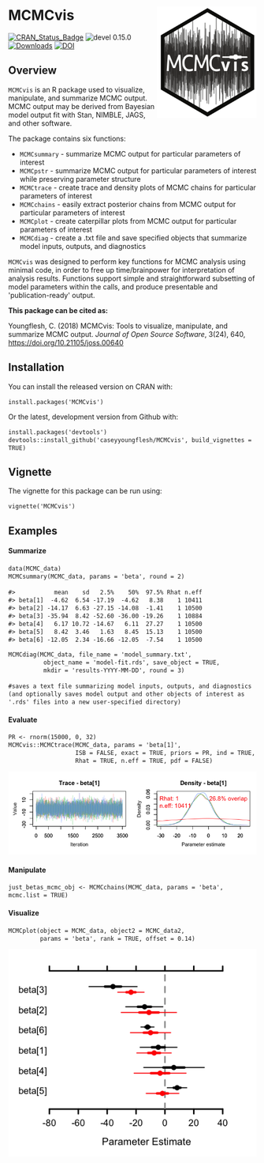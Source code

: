 # MCMCvis <a href='https://cran.r-project.org/web/packages/MCMCvis/vignettes/MCMCvis.html'><img src='figs/MCMC_vis_logo_v3_bw.png' align="right" height="225" /></a>

[![CRAN_Status_Badge](http://www.r-pkg.org/badges/version/MCMCvis)](http://cran.r-project.org/package=MCMCvis)
![devel 0.15.0](https://img.shields.io/badge/devel-0.15.0-red.svg)
[![Downloads](http://cranlogs.r-pkg.org/badges/MCMCvis?color=blue)](http://cran.rstudio.com/package=MCMCvis)
[![DOI](http://joss.theoj.org/papers/10.21105/joss.00640/status.svg)](https://doi.org/10.21105/joss.00640)

## Overview

`MCMCvis` is an R package used to visualize, manipulate, and summarize MCMC output. MCMC output may be derived from Bayesian model output fit with Stan, NIMBLE, JAGS, and other software.

The package contains six functions:

- `MCMCsummary` - summarize MCMC output for particular parameters of interest
- `MCMCpstr` - summarize MCMC output for particular parameters of interest while preserving parameter structure
- `MCMCtrace` - create trace and density plots of MCMC chains for particular parameters of interest
- `MCMCchains` - easily extract posterior chains from MCMC output for particular parameters of interest
- `MCMCplot` - create caterpillar plots from MCMC output for particular parameters of interest
- `MCMCdiag` - create a .txt file and save specified objects that summarize model inputs, outputs, and diagnostics

`MCMCvis` was designed to perform key functions for MCMC analysis using minimal code, in order to free up time/brainpower for interpretation of analysis results. Functions support simple and straightforward subsetting of model parameters within the calls, and produce presentable and 'publication-ready' output.

**This package can be cited as:**

Youngflesh, C. (2018) MCMCvis: Tools to visualize, manipulate, and summarize MCMC output. *Journal of Open Source Software*, 3(24), 640, https://doi.org/10.21105/joss.00640

## Installation

You can install the released version on CRAN with:
```{r}
install.packages('MCMCvis')
```

Or the latest, development version from Github with:
```{r}
install.packages('devtools')
devtools::install_github('caseyyoungflesh/MCMCvis', build_vignettes = TRUE)
```

## Vignette

The vignette for this package can be run using:
```{r}
vignette('MCMCvis')
```

## Examples

#### Summarize

```{r}
data(MCMC_data)
MCMCsummary(MCMC_data, params = 'beta', round = 2)

#>           mean    sd   2.5%    50%  97.5% Rhat n.eff
#> beta[1]  -4.62  6.54 -17.19  -4.62   8.38    1 10411
#> beta[2] -14.17  6.63 -27.15 -14.08  -1.41    1 10500
#> beta[3] -35.94  8.42 -52.60 -36.00 -19.26    1 10884
#> beta[4]   6.17 10.72 -14.67   6.11  27.27    1 10500
#> beta[5]   8.42  3.46   1.63   8.45  15.13    1 10500
#> beta[6] -12.05  2.34 -16.66 -12.05  -7.54    1 10500
```

```{r}
MCMCdiag(MCMC_data, file_name = 'model_summary.txt', 
          object_name = 'model-fit.rds', save_object = TRUE,
          mkdir = 'results-YYYY-MM-DD', round = 3)

#saves a text file summarizing model inputs, outputs, and diagnostics (and optionally saves model output and other objects of interest as '.rds' files into a new user-specified directory)
```

#### Evaluate

```{r}
PR <- rnorm(15000, 0, 32)
MCMCvis::MCMCtrace(MCMC_data, params = 'beta[1]', 
                   ISB = FALSE, exact = TRUE, priors = PR, ind = TRUE,
                   Rhat = TRUE, n.eff = TRUE, pdf = FALSE)
```
![](figs/Evaluate_ex.png)


#### Manipulate

```{r}
just_betas_mcmc_obj <- MCMCchains(MCMC_data, params = 'beta', mcmc.list = TRUE)
```

#### Visualize

```{r}
MCMCplot(object = MCMC_data, object2 = MCMC_data2,
         params = 'beta', rank = TRUE, offset = 0.14)
```
![](figs/Viz_ex.png)

